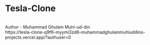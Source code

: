 # Tesla-Clone
<br/>
Author - Muhammad Ghulam Muhi-ud-din
<br/>
https://tesla-clone-q9f6-myymi3zd8-muhammadghulammuhiuddins-projects.vercel.app/?authuser=0
